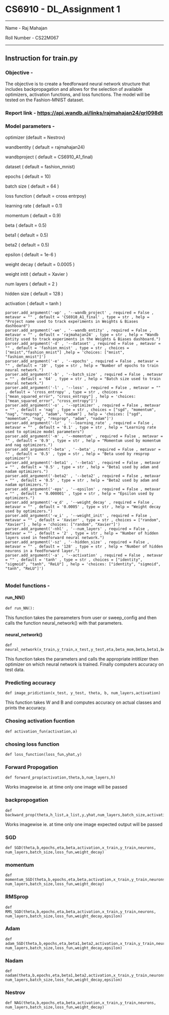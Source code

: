 # CS6910 - DL_Assignment 1
***
Name -  Raj Mahajan 


Roll Number -  CS22M067
***

## Instruction for train.py

### Objective -

The objective is to create a feedforward neural network structure that includes backpropagation and allows for the selection of available optimizers, activation functions, and loss functions. The model will be tested on the Fashion-MNIST dataset.

### Report link -  https://api.wandb.ai/links/rajmahajan24/qrl098dt

### Model parameters - 

optimizer (default = Nestrov)

wandbentity ( default = rajmahajan24)

wandbproject ( default = CS6910_A1_final)

dataset ( default = fashion_mnist)

epochs ( default = 10)

batch size ( default = 64 )

loss function ( default = cross entrpoy)

learning rate ( default = 0.1)

momentum ( default = 0.9)

beta ( default = 0.5)

beta1 ( default = 0.5)

beta2 ( default = 0.5)

epsilon ( default = 1e-6 )

weight decay ( default = 0.0005 )

weight intit ( default = Xavier )

num layers ( default = 2 )

hidden size ( default = 128 )

activation ( default = tanh )

```
parser.add_argument('-wp' , '--wandb_project' , required = False , metavar = "" , default = 'CS6910_A1_final' , type = str , help = "Project name used to track experiments in Weights & Biases dashboard")
parser.add_argument('-we' , '--wandb_entity' , required = False , metavar = "" , default = 'rajmahajan24' , type = str , help = "Wandb Entity used to track experiments in the Weights & Biases dashboard.")
parser.add_argument('-d' , '--dataset' , required = False , metavar = "" , default = 'fashion_mnist' , type = str , choices = ["mnist","fashion_mnist"] ,help = 'choices: ["mnist", "fashion_mnist"]')
parser.add_argument('-e' , '--epochs' , required = False , metavar = "" , default = '10' , type = str , help = "Number of epochs to train neural network.")
parser.add_argument('-b' , '--batch_size' , required = False , metavar = "" , default = '64' , type = str , help = "Batch size used to train neural network.")
parser.add_argument('-l' , '--loss' , required = False , metavar = "" , default = 'cross_entropy' , type = str , choices = ["mean_squared_error", "cross_entropy"] , help = 'choices: ["mean_squared_error", "cross_entropy"]')
parser.add_argument('-o' , '--optimizer' , required = False , metavar = "" , default = 'nag' , type = str , choices = ["sgd", "momentum", "nag", "rmsprop", "adam", "nadam"] , help = 'choices: ["sgd", "momentum", "nag", "rmsprop", "adam", "nadam"]')
parser.add_argument('-lr' , '--learning_rate' , required = False , metavar = "" , default = '0.1' , type = str , help = "Learning rate used to optimize model parameters")
parser.add_argument('-m' , '--momentum' , required = False , metavar = "" , default = '0.9' , type = str , help = "Momentum used by momentum and nag optimizers.")
parser.add_argument('-beta' , '--beta' , required = False , metavar = "" , default = '0.5' , type = str , help = "Beta used by rmsprop optimizer")
parser.add_argument('-beta1' , '--beta1' , required = False , metavar = "" , default = '0.5' , type = str , help = "Beta1 used by adam and nadam optimizers.")
parser.add_argument('-beta2' , '--beta2' , required = False , metavar = "" , default = '0.5' , type = str , help = "Beta2 used by adam and nadam optimizers.")
parser.add_argument('-eps' , '--epsilon' , required = False , metavar = "" , default = '0.000001' , type = str , help = "Epsilon used by optimizers.")
parser.add_argument('-w_d' , '--weight_decay' , required = False , metavar = "" , default = '0.0005' , type = str , help = "Weight decay used by optimizers.")
parser.add_argument('-w_i' , '--weight_init' , required = False , metavar = "" , default = 'Xavier' , type = str , choices = ["random", "Xavier"] , help = 'choices: ["random", "Xavier"]')
parser.add_argument('-nhl' , '--num_layers' , required = False , metavar = "" , default = '2' , type = str , help = "Number of hidden layers used in feedforward neural network.")
parser.add_argument('-sz' , '--hidden_size' , required = False , metavar = "" , default = '128' , type = str , help = "Number of hidden neurons in a feedforward layer.")
parser.add_argument('-a' , '--activation' , required = False , metavar = "" , default = 'tanh' , type = str , choices = ["identity", "sigmoid", "tanh", "ReLU"] , help = 'choices: ["identity", "sigmoid", "tanh", "ReLU"]')


```


### Model functions -

#### run_NN()
```
def run_NN():
```
This function takes the pareameters from user or sweep_config and then calls the function neural_network() with that parameters.

#### neural_network()
```
def neural_network(x_train,y_train,x_test,y_test,eta,beta_mom,beta,beta1,beta2,epsilon,activation,initializer,optimizer,batch_size,epochs,loss_fun,weight_decay,num_layers,neurons)
```
This function takes the parameters and calls the appropriate intitlizer then optimizer on which neural network is trained. Finally computers accuracy on test data. 

### Predicting accuracy
```
def image_pridiction(x_test, y_test, theta, b, num_layers,activation)
```
This function takes W and B and computes accuracy on actual classes and prints the accuracy.

### Chosing activation fucntion
```
def activation_fun(activation,a)
```

### chosing loss function
```
def loss_function(loss_fun,yhat,y)
``` 

### Forward Propogation
```
def forward_prop(activation,theta,b,num_layers,h)
```
Works imagewise ie. at time only one image will be passed 

### backpropogation
```
def backward_prop(theta,h_list,a_list,y,yhat,num_layers,batch_size,activation,loss_fun)
```
Works imagewise ie. at time only one image expected output  will be passed

### SGD
```
def SGD(theta,b,epochs,eta,beta,activation,x_train,y_train,neurons, num_layers,batch_size,loss_fun,weight_decay)
```

### momentum
```
def momentum_SGD(theta,b,epochs,eta,beta,activation,x_train,y_train,neurons, num_layers,batch_size,loss_fun,weight_decay)
```

### RMSprop
```
def RMS_SGD(theta,b,epochs,eta,beta,activation,x_train,y_train,neurons, num_layers,batch_size,loss_fun,weight_decay,epsilon)
```

### Adam
```
def adam_SGD(theta,b,epochs,eta,beta1,beta2,activation,x_train,y_train,neurons, num_layers,batch_size,loss_fun,weight_decay,epsilon)
```

### Nadam
```
def nadam(theta,b,epochs,eta,beta1,beta2,activation,x_train,y_train,neurons, num_layers,batch_size,loss_fun,weight_decay,epsilon)
```

### Nestrov
```
def NAG(theta,b,epochs,eta,beta,activation,x_train,y_train,neurons, num_layers,batch_size,loss_fun,weight_decay)
```
